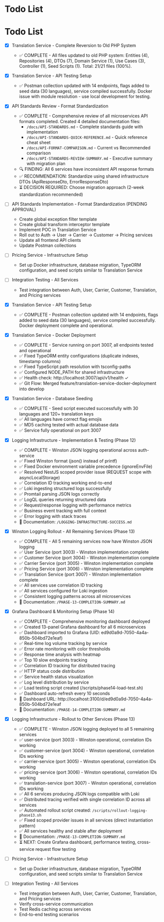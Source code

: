 # Todo List

# Todo List

- [x] Translation Service - Complete Reversion to Old PHP System
  - ✅ COMPLETE - All files updated to old PHP system: Entities (4), Repositories (4), DTOs (7), Domain Service (1), Use Cases (3), Controller (1), Seed Scripts (1). Total: 21/21 files (100%).
- [x] Translation Service - API Testing Setup
  - ✅ Postman collection updated with 14 endpoints, flags added to seed data (30 languages), service compiled successfully. Docker issue with module resolution - use local development for testing.
- [x] API Standards Review - Format Standardization
  - ✅ COMPLETE - Comprehensive review of all microservices API formats completed. Created 4 detailed documentation files:
    - `/docs/API-STANDARDS.md` - Complete standards guide with implementation
    - `/docs/API-STANDARDS-QUICK-REFERENCE.md` - Quick reference cheat sheet
    - `/docs/API-FORMAT-COMPARISON.md` - Current vs Recommended comparison
    - `/docs/API-STANDARDS-REVIEW-SUMMARY.md` - Executive summary with migration plan
  - 🔍 FINDING: All 6 services have inconsistent API response formats
  - ✅ RECOMMENDATION: Standardize using shared infrastructure DTOs (ApiResponseDto, ErrorResponseDto)
  - ⏳ DECISION REQUIRED: Choose migration approach (2-week standardization recommended)
- [ ] API Standards Implementation - Format Standardization (PENDING APPROVAL)
  - Create global exception filter template
  - Create global transform interceptor template
  - Implement POC in Translation Service
  - Roll out to Auth → User → Carrier → Customer → Pricing services
  - Update all frontend API clients
  - Update Postman collections
- [ ] Pricing Service - Infrastructure Setup
  - Set up Docker infrastructure, database migration, TypeORM configuration, and seed scripts similar to Translation Service
- [ ] Integration Testing - All Services
  - Test integration between Auth, User, Carrier, Customer, Translation, and Pricing services
  
- [x] Translation Service - API Testing Setup
  - ✅ COMPLETE - Postman collection updated with 14 endpoints, flags added to seed data (30 languages), service compiled successfully. Docker deployment complete and operational.

- [x] Translation Service - Docker Deployment
  - ✅ COMPLETE - Service running on port 3007, all endpoints tested and operational
  - ✅ Fixed TypeORM entity configurations (duplicate indexes, timestamp columns)
  - ✅ Fixed TypeScript path resolution with tsconfig-paths
  - ✅ Configured NODE_PATH for shared infrastructure
  - ✅ Health check: http://localhost:3007/api/v1/health ✓
  - ✅ Git Flow: Merged feature/translation-service-docker-deployment into develop

- [x] Translation Service - Database Seeding
  - ✅ COMPLETE - Seed script executed successfully with 30 languages and 120+ translation keys
  - ✅ All languages have correct flag emojis
  - ✅ MD5 caching tested with actual database data
  - ✅ Service fully operational on port 3007

- [x] Logging Infrastructure - Implementation & Testing (Phase 12)
  - ✅ COMPLETE - Winston JSON logging operational across auth-service
  - ✅ Fixed Winston format (json() instead of printf)
  - ✅ Fixed Docker environment variable precedence (ignoreEnvFile)
  - ✅ Resolved NestJS scoped provider issue (REQUEST scope with asyncLocalStorage)
  - ✅ Correlation ID tracking working end-to-end
  - ✅ Loki ingesting structured logs successfully
  - ✅ Promtail parsing JSON logs correctly
  - ✅ LogQL queries returning structured data
  - ✅ Request/response logging with performance metrics
  - ✅ Business event tracking with full context
  - ✅ Error logging with stack traces
  - 📄 Documentation: `/LOGGING-INFRASTRUCTURE-SUCCESS.md`

- [x] Winston Logging Rollout - All Remaining Services (Phase 13)
  - ✅ COMPLETE - All 5 remaining services now have Winston JSON logging
  - ✅ User Service (port 3003) - Winston implementation complete
  - ✅ Customer Service (port 3004) - Winston implementation complete
  - ✅ Carrier Service (port 3005) - Winston implementation complete
  - ✅ Pricing Service (port 3006) - Winston implementation complete
  - ✅ Translation Service (port 3007) - Winston implementation complete
  - ✅ All services use correlation ID tracking
  - ✅ All services configured for Loki ingestion
  - ✅ Consistent logging patterns across all microservices
  - 📄 Documentation: `/PHASE-13-COMPLETION-SUMMARY.md`

- [x] Grafana Dashboard & Monitoring Setup (Phase 14)
  - ✅ COMPLETE - Comprehensive monitoring dashboard deployed
  - ✅ Created 13-panel Grafana dashboard for all 6 microservices
  - ✅ Dashboard imported to Grafana (UID: ed9d0a9d-7050-4a4a-850b-504bd72e1eaf)
  - ✅ Real-time log volume tracking by service
  - ✅ Error rate monitoring with color thresholds
  - ✅ Response time analysis with heatmap
  - ✅ Top 10 slow endpoints tracking
  - ✅ Correlation ID tracking for distributed tracing
  - ✅ HTTP status code distribution
  - ✅ Service health status visualization
  - ✅ Log level distribution by service
  - ✅ Load testing script created (/scripts/phase14-load-test.sh)
  - ✅ Dashboard auto-refresh every 10 seconds
  - 📄 Dashboard URL: http://localhost:3100/d/ed9d0a9d-7050-4a4a-850b-504bd72e1eaf
  - 📄 Documentation: `/PHASE-14-COMPLETION-SUMMARY.md`
  
- [x] Logging Infrastructure - Rollout to Other Services (Phase 13)
  - ✅ COMPLETE - Winston JSON logging deployed to all 5 remaining services
  - ✅ user-service (port 3003) - Winston operational, correlation IDs working
  - ✅ customer-service (port 3004) - Winston operational, correlation IDs working
  - ✅ carrier-service (port 3005) - Winston operational, correlation IDs working
  - ✅ pricing-service (port 3006) - Winston operational, correlation IDs working
  - ✅ translation-service (port 3007) - Winston operational, correlation IDs working
  - ✅ All 6 services producing JSON logs compatible with Loki
  - ✅ Distributed tracing verified with single correlation ID across all services
  - ✅ Automated rollout script created: `/scripts/rollout-logging-phase13.sh`
  - ✅ Fixed scoped provider issues in all services (direct instantiation pattern)
  - ✅ All services healthy and stable after deployment
  - 📄 Documentation: `/PHASE-13-COMPLETION-SUMMARY.md`
  - ⏳ NEXT: Create Grafana dashboard, performance testing, cross-service request flow testing

- [ ] Pricing Service - Infrastructure Setup
  - Set up Docker infrastructure, database migration, TypeORM configuration, and seed scripts similar to Translation Service

- [ ] Integration Testing - All Services
  - Test integration between Auth, User, Carrier, Customer, Translation, and Pricing services
  - Verify cross-service communication
  - Test Redis caching across services
  - End-to-end testing scenarios
